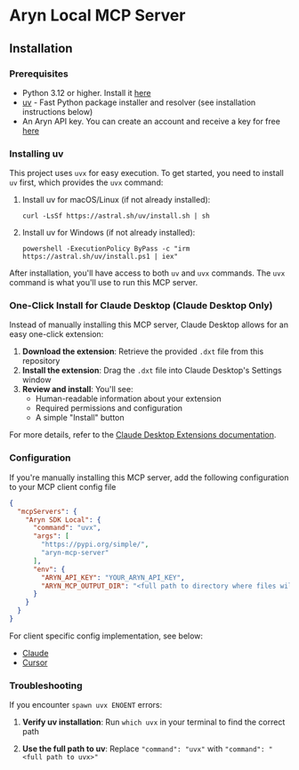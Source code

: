 # Aryn Local MCP Server

## Installation

### Prerequisites
* Python 3.12 or higher. Install it [here](https://www.python.org/downloads/)
* [uv](https://github.com/astral-sh/uv) - Fast Python package installer and resolver (see installation instructions below)
* An Aryn API key. You can create an account and receive a key for free [here](https://app.aryn.ai/)

### Installing uv

This project uses `uvx` for easy execution. To get started, you need to install `uv` first, which provides the `uvx` command:

1. Install uv for macOS/Linux (if not already installed):
   ```
   curl -LsSf https://astral.sh/uv/install.sh | sh
   ```

2. Install uv for Windows (if not already installed):
   ```
   powershell -ExecutionPolicy ByPass -c "irm https://astral.sh/uv/install.ps1 | iex"
   ```

After installation, you'll have access to both `uv` and `uvx` commands. The `uvx` command is what you'll use to run this MCP server.

### One-Click Install for Claude Desktop (Claude Desktop Only)

Instead of manually installing this MCP server, Claude Desktop allows for an easy one-click extension:

1. **Download the extension**: Retrieve the provided `.dxt` file from this repository
2. **Install the extension**: Drag the `.dxt` file into Claude Desktop's Settings window
3. **Review and install**: You'll see:
   - Human-readable information about your extension
   - Required permissions and configuration
   - A simple "Install" button

For more details, refer to the [Claude Desktop Extensions documentation](https://www.anthropic.com/engineering/desktop-extensions).

### Configuration

If you're manually installing this MCP server, add the following configuration to your MCP client config file

```json
{
  "mcpServers": {
    "Aryn SDK Local": {
      "command": "uvx",
      "args": [
        "https://pypi.org/simple/",
        "aryn-mcp-server"
      ],
      "env": {
        "ARYN_API_KEY": "YOUR_ARYN_API_KEY",
        "ARYN_MCP_OUTPUT_DIR": "<full path to directory where files will get saved (ie Users/username/Downloads)>"
      }
    }
  }
}
```

For client specific config implementation, see below:
* [Claude](https://docs.anthropic.com/en/docs/claude-code/mcp#use-mcp-prompts-as-slash-commands)
* [Cursor](https://docs.cursor.com/en/context/mcp)

### Troubleshooting

If you encounter `spawn uvx ENOENT` errors:

1. **Verify uv installation**: Run `which uvx` in your terminal to find the correct path

2. **Use the full path to uv**: Replace `"command": "uvx"` with `"command": "<full path to uvx>"`
